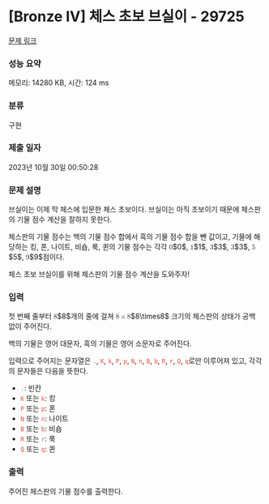 # [Bronze IV] 체스 초보 브실이 - 29725 

[문제 링크](https://www.acmicpc.net/problem/29725) 

### 성능 요약

메모리: 14280 KB, 시간: 124 ms

### 분류

구현

### 제출 일자

2023년 10월 30일 00:50:28

### 문제 설명

<p>브실이는 이제 막 체스에 입문한 체스 초보이다. 브실이는 아직 초보이기 때문에 체스판의 기물 점수 계산을 잘하지 못한다.</p>

<p>체스판의 기물 점수는 백의 기물 점수 합에서 흑의 기물 점수 합을 뺀 값이고, 기물에 해당하는 킹, 폰, 나이트, 비숍, 룩, 퀸의 기물 점수는 각각 <mjx-container class="MathJax" jax="CHTML" style="font-size: 99.9%; position: relative;"><mjx-math class="MJX-TEX" aria-hidden="true"><mjx-mn class="mjx-n"><mjx-c class="mjx-c30"></mjx-c></mjx-mn></mjx-math><mjx-assistive-mml unselectable="on" display="inline"><math xmlns="http://www.w3.org/1998/Math/MathML"><mn>0</mn></math></mjx-assistive-mml><span aria-hidden="true" class="no-mathjax mjx-copytext">$0$</span></mjx-container>, <mjx-container class="MathJax" jax="CHTML" style="font-size: 99.9%; position: relative;"><mjx-math class="MJX-TEX" aria-hidden="true"><mjx-mn class="mjx-n"><mjx-c class="mjx-c31"></mjx-c></mjx-mn></mjx-math><mjx-assistive-mml unselectable="on" display="inline"><math xmlns="http://www.w3.org/1998/Math/MathML"><mn>1</mn></math></mjx-assistive-mml><span aria-hidden="true" class="no-mathjax mjx-copytext">$1$</span></mjx-container>, <mjx-container class="MathJax" jax="CHTML" style="font-size: 99.9%; position: relative;"><mjx-math class="MJX-TEX" aria-hidden="true"><mjx-mn class="mjx-n"><mjx-c class="mjx-c33"></mjx-c></mjx-mn></mjx-math><mjx-assistive-mml unselectable="on" display="inline"><math xmlns="http://www.w3.org/1998/Math/MathML"><mn>3</mn></math></mjx-assistive-mml><span aria-hidden="true" class="no-mathjax mjx-copytext">$3$</span></mjx-container>, <mjx-container class="MathJax" jax="CHTML" style="font-size: 99.9%; position: relative;"><mjx-math class="MJX-TEX" aria-hidden="true"><mjx-mn class="mjx-n"><mjx-c class="mjx-c33"></mjx-c></mjx-mn></mjx-math><mjx-assistive-mml unselectable="on" display="inline"><math xmlns="http://www.w3.org/1998/Math/MathML"><mn>3</mn></math></mjx-assistive-mml><span aria-hidden="true" class="no-mathjax mjx-copytext">$3$</span></mjx-container>, <mjx-container class="MathJax" jax="CHTML" style="font-size: 99.9%; position: relative;"><mjx-math class="MJX-TEX" aria-hidden="true"><mjx-mn class="mjx-n"><mjx-c class="mjx-c35"></mjx-c></mjx-mn></mjx-math><mjx-assistive-mml unselectable="on" display="inline"><math xmlns="http://www.w3.org/1998/Math/MathML"><mn>5</mn></math></mjx-assistive-mml><span aria-hidden="true" class="no-mathjax mjx-copytext">$5$</span></mjx-container>, <mjx-container class="MathJax" jax="CHTML" style="font-size: 99.9%; position: relative;"><mjx-math class="MJX-TEX" aria-hidden="true"><mjx-mn class="mjx-n"><mjx-c class="mjx-c39"></mjx-c></mjx-mn></mjx-math><mjx-assistive-mml unselectable="on" display="inline"><math xmlns="http://www.w3.org/1998/Math/MathML"><mn>9</mn></math></mjx-assistive-mml><span aria-hidden="true" class="no-mathjax mjx-copytext">$9$</span></mjx-container>점이다. </p>

<p>체스 초보 브실이를 위해 체스판의 기물 점수 계산을 도와주자! </p>

### 입력 

 <p>첫 번째 줄부터 <mjx-container class="MathJax" jax="CHTML" style="font-size: 99.9%; position: relative;"><mjx-math class="MJX-TEX" aria-hidden="true"><mjx-mn class="mjx-n"><mjx-c class="mjx-c38"></mjx-c></mjx-mn></mjx-math><mjx-assistive-mml unselectable="on" display="inline"><math xmlns="http://www.w3.org/1998/Math/MathML"><mn>8</mn></math></mjx-assistive-mml><span aria-hidden="true" class="no-mathjax mjx-copytext">$8$</span></mjx-container>개의 줄에 걸쳐 <mjx-container class="MathJax" jax="CHTML" style="font-size: 99.9%; position: relative;"><mjx-math class="MJX-TEX" aria-hidden="true"><mjx-mn class="mjx-n"><mjx-c class="mjx-c38"></mjx-c></mjx-mn><mjx-mo class="mjx-n" space="3"><mjx-c class="mjx-cD7"></mjx-c></mjx-mo><mjx-mn class="mjx-n" space="3"><mjx-c class="mjx-c38"></mjx-c></mjx-mn></mjx-math><mjx-assistive-mml unselectable="on" display="inline"><math xmlns="http://www.w3.org/1998/Math/MathML"><mn>8</mn><mo>×</mo><mn>8</mn></math></mjx-assistive-mml><span aria-hidden="true" class="no-mathjax mjx-copytext">$8\times8$</span></mjx-container> 크기의 체스판의 상태가 공백 없이 주어진다.</p>

<p>백의 기물은 영어 대문자, 흑의 기물은 영어 소문자로 주어진다.</p>

<p>입력으로 주어지는 문자열은 <span style="color: rgb(231, 76, 60); --darkreader-inline-color: #e95849;" data-darkreader-inline-color=""><code>.</code></span>, <span style="color: rgb(231, 76, 60); --darkreader-inline-color: #e95849;" data-darkreader-inline-color=""><code>K</code></span>, <span style="color: rgb(231, 76, 60); --darkreader-inline-color: #e95849;" data-darkreader-inline-color=""><code>k</code></span>, <span style="color: rgb(231, 76, 60); --darkreader-inline-color: #e95849;" data-darkreader-inline-color=""><code>P</code></span>, <span style="color: rgb(231, 76, 60); --darkreader-inline-color: #e95849;" data-darkreader-inline-color=""><code>p</code></span>, <span style="color: rgb(231, 76, 60); --darkreader-inline-color: #e95849;" data-darkreader-inline-color=""><code>N</code></span>, <span style="color: rgb(231, 76, 60); --darkreader-inline-color: #e95849;" data-darkreader-inline-color=""><code>n</code></span>, <span style="color: rgb(231, 76, 60); --darkreader-inline-color: #e95849;" data-darkreader-inline-color=""><code>B</code></span>, <span style="color: rgb(231, 76, 60); --darkreader-inline-color: #e95849;" data-darkreader-inline-color=""><code>b</code></span>, <span style="color: rgb(231, 76, 60); --darkreader-inline-color: #e95849;" data-darkreader-inline-color=""><code>R</code></span>, <span style="color: rgb(231, 76, 60); --darkreader-inline-color: #e95849;" data-darkreader-inline-color=""><code>r</code></span>, <span style="color: rgb(231, 76, 60); --darkreader-inline-color: #e95849;" data-darkreader-inline-color=""><code>Q</code></span>, <span style="color: rgb(231, 76, 60); --darkreader-inline-color: #e95849;" data-darkreader-inline-color=""><code>q</code></span>로만 이루어져 있고, 각각의 문자들은 다음을 뜻한다.</p>

<ul>
	<li><span style="color: rgb(231, 76, 60); --darkreader-inline-color: #e95849;" data-darkreader-inline-color=""><code>.</code></span>: 빈칸</li>
	<li><span style="color: rgb(231, 76, 60); --darkreader-inline-color: #e95849;" data-darkreader-inline-color=""><code>K</code></span> 또는 <span style="color: rgb(231, 76, 60); --darkreader-inline-color: #e95849;" data-darkreader-inline-color=""><code>k</code></span>: 킹</li>
	<li><span style="color: rgb(231, 76, 60); --darkreader-inline-color: #e95849;" data-darkreader-inline-color=""><code>P</code></span> 또는 <span style="color: rgb(231, 76, 60); --darkreader-inline-color: #e95849;" data-darkreader-inline-color=""><code>p</code></span>: 폰</li>
	<li><span style="color: rgb(231, 76, 60); --darkreader-inline-color: #e95849;" data-darkreader-inline-color=""><code>N</code></span> 또는 <span style="color: rgb(231, 76, 60); --darkreader-inline-color: #e95849;" data-darkreader-inline-color=""><code>n</code></span>: 나이트</li>
	<li><code><span style="color: rgb(231, 76, 60); --darkreader-inline-color: #e95849;" data-darkreader-inline-color="">B</span></code> 또는 <span style="color: rgb(231, 76, 60); --darkreader-inline-color: #e95849;" data-darkreader-inline-color=""><code>b</code></span>: 비숍</li>
	<li><span style="color: rgb(231, 76, 60); --darkreader-inline-color: #e95849;" data-darkreader-inline-color=""><code>R</code></span> 또는 <span style="color: rgb(231, 76, 60); --darkreader-inline-color: #e95849;" data-darkreader-inline-color=""><code>r</code></span>: 룩</li>
	<li><span style="color: rgb(231, 76, 60); --darkreader-inline-color: #e95849;" data-darkreader-inline-color=""><code>Q</code></span> 또는 <span style="color: rgb(231, 76, 60); --darkreader-inline-color: #e95849;" data-darkreader-inline-color=""><code>q</code></span>: 퀸</li>
</ul>

### 출력 

 <p>주어진 체스판의 기물 점수를 출력한다.</p>

